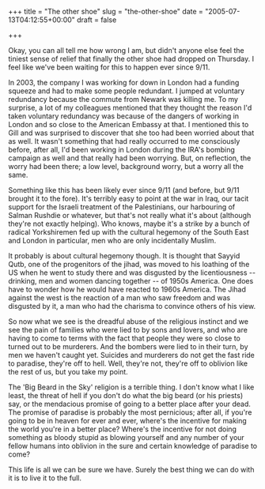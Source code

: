 +++
title = "The other shoe"
slug = "the-other-shoe"
date = "2005-07-13T04:12:55+00:00"
draft = false

+++

Okay, you can all tell me how wrong I am, but didn't anyone else feel the tiniest sense of relief that finally the other shoe had dropped on Thursday. I feel like we've been waiting for this to happen ever since 9/11.

In 2003, the company I was working for down in London had a funding squeeze and had to make some people redundant. I jumped at voluntary redundancy because the commute from Newark was killing me. To my surprise, a lot of my colleagues mentioned that they thought the reason I'd taken voluntary redundancy was because of the dangers of working in London and so close to the American Embassy at that. I mentioned this to Gill and was surprised to discover that she too had been worried about that as well. It wasn't something that had really occurred to me consciously before, after all, I'd been working in London during the IRA's bombing campaign as well and that really had been worrying. But, on reflection, the worry had been there; a low level, background worry, but a worry all the same.

Something like this has been likely ever since 9/11 (and before, but 9/11 brought it to the fore). It's terribly easy to point at the war in Iraq, our tacit support for the Israeli treatment of the Palestinians, our harbouring of Salman Rushdie or whatever, but that's not really what it's about (although they're not exactly helping). Who knows, maybe it's a strike by a bunch of radical Yorkshiremen fed up with the cultural hegemony of the South East and London in particular, men who are only incidentally Muslim.

It probably is about cultural hegemony though. It is thought that Sayyid Qutb, one of the progenitors of the jihad, was moved to his loathing of the US when he went to study there and was disgusted by the licentiousness -- drinking, men and women dancing together -- of 1950s America. One does have to wonder how he would have reacted to 1960s America. The Jihad against the west is the reaction of a man who saw freedom and was disgusted by it, a man who had the charisma to convince others of his view.

So now what we see is the dreadful abuse of the religious instinct and we see the pain of families who were lied to by sons and lovers, and who are having to come to terms with the fact that people they were so close to turned out to be murderers. And the bombers were lied to in their turn, by men we haven't caught yet. Suicides and murderers do not get the fast ride to paradise, they're off to hell. Well, they're not, they're off to oblivion like the rest of us, but you take my point.

The 'Big Beard in the Sky' religion is a terrible thing. I don't know what I like least, the threat of hell if you don't do what the big beard (or his priests) say, or the mendacious promise of going to a better place after your dead. The promise of paradise is probably the most pernicious; after all, if you're going to be in heaven for ever and ever, where's the incentive for making the world you're in a better place? Where's the incentive for not doing something as bloody stupid as blowing yourself and any number of your fellow humans into oblivion in the sure and certain knowledge of paradise to come?

This life is all we can be sure we have. Surely the best thing we can do with it is to live it to the full.
